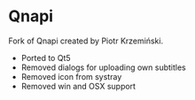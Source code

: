 Qnapi
=====

Fork of Qnapi created by Piotr Krzemiński. 

* Ported to Qt5
* Removed dialogs for uploading own subtitles
* Removed icon from systray
* Removed win and OSX support
